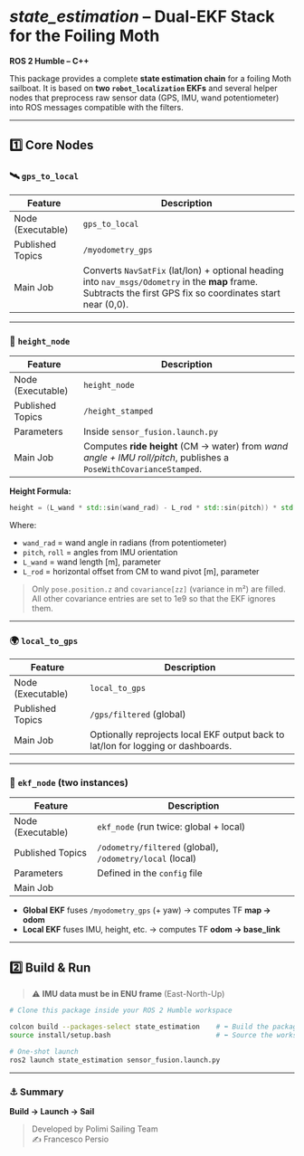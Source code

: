 # *state_estimation* – Dual-EKF Stack for the Foiling Moth  
**ROS 2 Humble – C++**

This package provides a complete **state estimation chain** for a foiling Moth sailboat. It is based on **two `robot_localization` EKFs** and several helper nodes that preprocess raw sensor data (GPS, IMU, wand potentiometer) into ROS messages compatible with the filters.

---

## 1️⃣ Core Nodes

### 🛰️ `gps_to_local`

| Feature           | Description                                                                 |
|------------------|-----------------------------------------------------------------------------|
| Node (Executable) | `gps_to_local`                                                              |
| Published Topics | `/myodometry_gps`                                                           |
| Main Job         | Converts `NavSatFix` (lat/lon) + optional heading into `nav_msgs/Odometry` in the **map** frame. Subtracts the first GPS fix so coordinates start near (0,0). |

---

### 📏 `height_node`

| Feature           | Description                                                                 |
|------------------|-----------------------------------------------------------------------------|
| Node (Executable) | `height_node`                                                               |
| Published Topics | `/height_stamped`                                                           |
| Parameters       | Inside `sensor_fusion.launch.py`                                            |
| Main Job         | Computes **ride height** (CM → water) from *wand angle + IMU roll/pitch*, publishes a `PoseWithCovarianceStamped`. |

**Height Formula:**
```cpp
height = (L_wand * std::sin(wand_rad) - L_rod * std::sin(pitch)) * std::cos(roll);
```

Where:
- `wand_rad` = wand angle in radians (from potentiometer)
- `pitch`, `roll` = angles from IMU orientation
- `L_wand` = wand length [m], parameter
- `L_rod` = horizontal offset from CM to wand pivot [m], parameter

> Only `pose.position.z` and `covariance[zz]` (variance in m²) are filled. All other covariance entries are set to 1e9 so that the EKF ignores them.

---

### 🌍 `local_to_gps`

| Feature           | Description                                                                 |
|------------------|-----------------------------------------------------------------------------|
| Node (Executable) | `local_to_gps`                                                              |
| Published Topics | `/gps/filtered` (global)                                                    |
| Main Job         | Optionally reprojects local EKF output back to lat/lon for logging or dashboards. |

---

### 🧠 `ekf_node` (two instances)

| Feature           | Description                                                                 |
|------------------|-----------------------------------------------------------------------------|
| Node (Executable) | `ekf_node` (run twice: global + local)                                      |
| Published Topics | `/odometry/filtered` (global), `/odometry/local` (local)                    |
| Parameters       | Defined in the `config` file                                                 |
| Main Job         | 
- **Global EKF** fuses `/myodometry_gps` (+ yaw) → computes TF **map → odom**  
- **Local EKF** fuses IMU, height, etc. → computes TF **odom → base_link**

---

## 2️⃣ Build & Run

> ⚠ **IMU data must be in ENU frame** (East-North-Up)

```bash
# Clone this package inside your ROS 2 Humble workspace

colcon build --packages-select state_estimation    # ⬅️ Build the package
source install/setup.bash                          # ⬅️ Source the workspace

# One-shot launch
ros2 launch state_estimation sensor_fusion.launch.py
```

---

### ⚓ Summary

**Build → Launch → Sail**

> Developed by Polimi Sailing Team  
> ✍️ Francesco Persio
